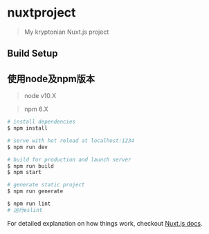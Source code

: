 # nuxtproject

> My kryptonian Nuxt.js project

## Build Setup

## 使用node及npm版本
> node v10.X

> npm 6.X

``` bash
# install dependencies
$ npm install

# serve with hot reload at localhost:1234
$ npm run dev

# build for production and launch server
$ npm run build
$ npm start

# generate static project
$ npm run generate

$ npm run lint
# 运行eslint

```
For detailed explanation on how things work, checkout [Nuxt.js docs](https://nuxtjs.org).
